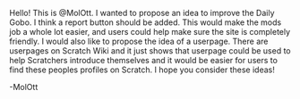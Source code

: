Hello! This is @MolOtt. I wanted to propose an idea to improve the Daily Gobo. I think a report button should be added. This would make the mods job a whole lot easier, and users could help make sure the site is completely friendly. I would also like to propose the idea of a userpage. There are userpages on Scratch Wiki and it just shows that userpage could be used to help Scratchers introduce themselves and it would be easier for users to find these peoples profiles on Scratch. I hope you consider these ideas!

-MolOtt